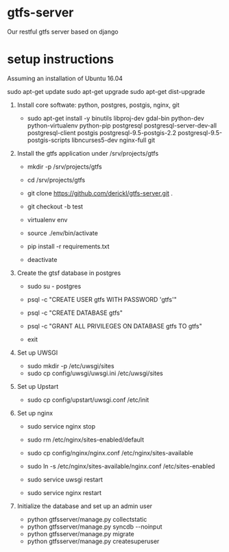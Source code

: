 # gtfs-server
Our restful gtfs server based on django

# setup instructions
Assuming an installation of Ubuntu 16.04

sudo apt-get update
sudo apt-get upgrade
sudo apt-get dist-upgrade

1.  Install core softwate: python, postgres, postgis, nginx, git

    - sudo apt-get install -y binutils libproj-dev gdal-bin python-dev python-virtualenv python-pip postgresql postgresql-server-dev-all postgresql-client postgis postgresql-9.5-postgis-2.2 postgresql-9.5-postgis-scripts libncurses5-dev nginx-full git

2.  Install the gtfs application under /srv/projects/gtfs

    - mkdir -p /srv/projects/gtfs
    - cd /srv/projects/gtfs
    - git clone https://github.com/derickl/gtfs-server.git .
    - git checkout -b test
    - virtualenv env
    - source ./env/bin/activate

    - pip install -r requirements.txt
    - deactivate

3. Create the gtsf database in postgres

    - sudo su - postgres
    - psql -c "CREATE USER gtfs WITH PASSWORD 'gtfs'"
    - psql -c "CREATE DATABASE gtfs"
    - psql -c "GRANT ALL PRIVILEGES ON DATABASE gtfs TO gtfs"

    - exit

4. Set up UWSGI

    - sudo mkdir -p /etc/uwsgi/sites
    - sudo cp config/uwsgi/uwsgi.ini /etc/uwsgi/sites

5. Set up Upstart
    - sudo cp config/upstart/uwsgi.conf /etc/init

6. Set up nginx
    - sudo service nginx stop
    - sudo rm /etc/nginx/sites-enabled/default
    - sudo cp config/nginx/nginx.conf /etc/nginx/sites-available
    - sudo ln -s /etc/nginx/sites-available/nginx.conf /etc/sites-enabled

    - sudo service uwsgi restart
    - sudo service nginx restart

7. Initialize the database and set up an admin user
    - python gtfsserver/manage.py collectstatic
    - python gtfsserver/manage.py syncdb --noinput
    - python gtfsserver/manage.py migrate
    - python gtfsserver/manage.py createsuperuser




